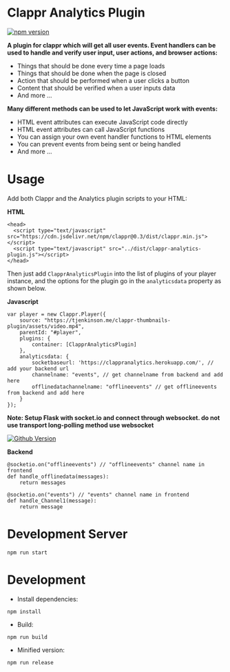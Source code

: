 # Clappr Analytics Plugin

[![npm version](https://badge.fury.io/js/clappr-analytics-plugin.svg)](https://www.npmjs.com/package/clappr-analytics-plugin)

**A plugin for clappr which will get all user events. Event handlers can be used to handle and verify user input, user actions, and browser actions:**

* Things that should be done every time a page loads
* Things that should be done when the page is closed
* Action that should be performed when a user clicks a button
* Content that should be verified when a user inputs data
* And more ...

**Many different methods can be used to let JavaScript work with events:**

* HTML event attributes can execute JavaScript code directly
* HTML event attributes can call JavaScript functions
* You can assign your own event handler functions to HTML elements
* You can prevent events from being sent or being handled
* And more ...

# Usage
Add both Clappr and the Analytics plugin scripts to your HTML:

**HTML**
```
<head>
  <script type="text/javascript" src="https://cdn.jsdelivr.net/npm/clappr@0.3/dist/clappr.min.js"></script>
  <script type="text/javascript" src="../dist/clappr-analytics-plugin.js"></script>
</head>
```

Then just add `ClapprAnalyticsPlugin` into the list of plugins of your player instance, and the options for the plugin go in the `analyticsdata` property as shown below.

**Javascript**
```
var player = new Clappr.Player({
    source: "https://tjenkinson.me/clappr-thumbnails-plugin/assets/video.mp4",
    parentId: "#player",
    plugins: {
        container: [ClapprAnalyticsPlugin]
    },
    analyticsdata: {
        socketbaseurl: 'https://clappranalytics.herokuapp.com/', // add your backend url
        channelname: "events", // get channelname from backend and add here
        offlinedatachannelname: "offlineevents" // get offlineevents from backend and add here
    }
});
```

**Note: Setup Flask with socket.io and connect through websocket. do not use transport long-polling method use websocket**

[![Github Version](https://badge.fury.io/gh/vishalkalola1%2FClappr-Analytics-Plugin.svg)](https://vishalkalola1.github.io/Clappr-Analytics-Plugin/)

**Backend**
```
@socketio.on("offlineevents") // "offlineevents" channel name in frontend
def handle_offlinedata(messages):
    return messages
    
@socketio.on("events") // "events" channel name in frontend
def handle_Channel1(message):
    return message
```

# Development Server
`npm run start`

# Development
* Install dependencies:

`npm install`

* Build:

`npm run build`

* Minified version:

`npm run release`
